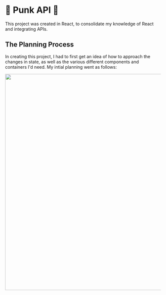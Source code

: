 # :beer: Punk API :beer:

This project was created in React, to consolidate my knowledge of React and integrating APIs.

## The Planning Process

In creating this project, I had to first get an idea of how to approach the changes in state, as well as the various different components and containers I'd need. My intial planning went as follows:



<img src="https://user-images.githubusercontent.com/119801701/219689732-5fbe284a-d59b-4497-a05b-4c58991e74e8.png" width="700" height="700">







